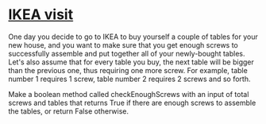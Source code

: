 # [IKEA visit](https://www.codewars.com/kata/ikea-visit "https://www.codewars.com/kata/5776a5150338a587b1000092")

One day you decide to go to IKEA to buy yourself a couple of tables for your new house, and you want to make sure that you get enough screws to successfully assemble and put together all of your newly-bought tables. Let's also assume that for every table you buy, the next table will be bigger than the previous one, thus requiring one more screw. For example, table number 1 requires 1 screw, table number 2 requires 2 screws and so forth. 

Make a boolean method called checkEnoughScrews with an input of total screws and tables that returns True if there are enough screws to assemble the tables, or return False otherwise.